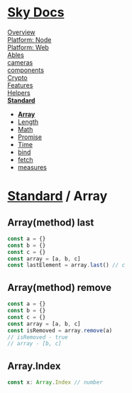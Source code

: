 <!--- This Array was auto-generated using "npx sky readme" --> 

# [Sky Docs](/README.md)

[Overview](..%2F..%2Fdocs%2Foverview%2FOverview.md)   
[Platform: Node](..%2F..%2F%40node%2FPlatform%3A%20Node.md)   
[Platform: Web](..%2F..%2F%40web%2FPlatform%3A%20Web.md)   
[Ables](..%2F..%2Fables%2FAbles.md)   
[cameras](..%2F..%2Fcameras%2Fcameras.md)   
[components](..%2F..%2Fcomponents%2Fcomponents.md)   
[Crypto](..%2F..%2Fcrypto%2FCrypto.md)   
[Features](..%2F..%2Ffeatures%2FFeatures.md)   
[Helpers](..%2F..%2Fhelpers%2FHelpers.md)   
**[Standard](..%2F..%2Fstandard%2FStandard.md)**   
* **[Array](..%2F..%2Fstandard%2FArray%2FArray.md)**
* [Length](..%2F..%2Fstandard%2FLength%2FLength.md)
* [Math](..%2F..%2Fstandard%2FMath%2FMath.md)
* [Promise](..%2F..%2Fstandard%2FPromise%2FPromise.md)
* [Time](..%2F..%2Fstandard%2FTime%2FTime.md)
* [bind](..%2F..%2Fstandard%2Fbind%2Fbind.md)
* [fetch](..%2F..%2Fstandard%2Ffetch%2Ffetch.md)
* [measures](..%2F..%2Fstandard%2Fmeasures%2Fmeasures.md)
  
# [Standard](..%2F..%2Fstandard%2FStandard.md) / Array

## Array(method) last

```typescript
const a = {}
const b = {}
const c = {}
const array = [a, b, c]
const lastElement = array.last() // c

```

## Array(method) remove

```typescript
const a = {}
const b = {}
const c = {}
const array = [a, b, c]
const isRemoved = array.remove(a)
// isRemoved - true
// array - [b, c]

```

## Array.Index

```typescript
const x: Array.Index // number

```